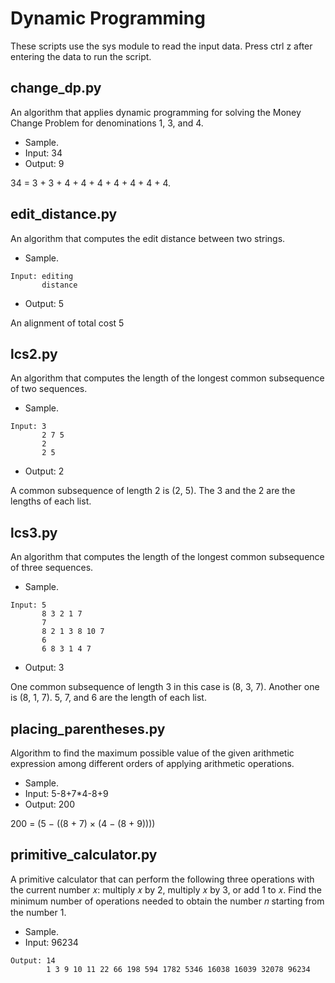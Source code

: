 # Dynamic Programming

These scripts use the sys module to read the input data.
Press ctrl z after entering the data to run the script.

## change_dp.py

An algorithm that applies dynamic programming for solving the Money Change Problem for denominations 1, 3, and 4.
* Sample.
* Input: 34
* Output: 9

34 = 3 + 3 + 4 + 4 + 4 + 4 + 4 + 4 + 4.

## edit_distance.py

An algorithm that computes the edit distance between two strings.
* Sample.
```
Input: editing
       distance
```       
* Output: 5

An alignment of total cost 5

## lcs2.py

An algorithm that computes the length of the longest common subsequence of two sequences.
* Sample.
```
Input: 3
       2 7 5
       2
       2 5
```
* Output: 2

A common subsequence of length 2 is (2, 5).
The 3 and the 2 are the lengths of each list.

## lcs3.py

An algorithm that computes the length of the longest common subsequence of three sequences.
* Sample.
```
Input: 5
       8 3 2 1 7
       7
       8 2 1 3 8 10 7
       6
       6 8 3 1 4 7
```
* Output: 3

One common subsequence of length 3 in this case is (8, 3, 7). Another one is (8, 1, 7).
5, 7, and 6 are the length of each list.

## placing_parentheses.py

Algorithm to find the maximum possible value of the given arithmetic expression among different orders of applying arithmetic operations.
* Sample.
* Input: 5-8+7*4-8+9
* Output: 200

200 = (5 − ((8 + 7) × (4 − (8 + 9))))

## primitive_calculator.py

A primitive calculator that can perform the following three operations with the current number 𝑥: multiply 𝑥 by 2, multiply 𝑥 by 3, or add 1 to 𝑥.
Find the minimum number of operations needed to obtain the number 𝑛 starting from the number 1.
* Sample.
* Input: 96234
```
Output: 14
        1 3 9 10 11 22 66 198 594 1782 5346 16038 16039 32078 96234
```
